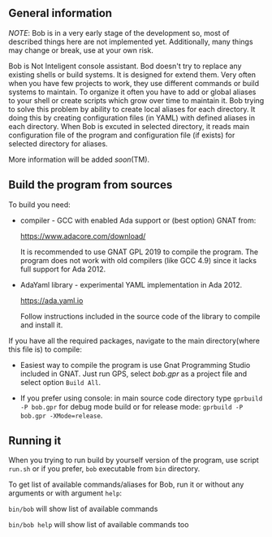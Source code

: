 ## General information

*NOTE*: Bob is in a very early stage of the development so, most of described
things here are not implemented yet. Additionally, many things may change
or break, use at your own risk.

Bob is Not Inteligent console assistant. Bod doesn't try to replace any
existing shells or build systems. It is designed for extend them. Very often
when you have few projects to work, they use different commands or build
systems to maintain. To organize it often you have to add or global aliases
to your shell or create scripts which grow over time to maintain it. Bob
trying to solve this problem by ability to create local aliases for each
directory. It doing this by creating configuration files (in YAML) with
defined aliases in each directory. When Bob is excuted in selected directory,
it reads main configuration file of the program and configuration file
(if exists) for selected directory for aliases.

More information will be added *soon*(TM).

## Build the program from sources

To build you need:

* compiler - GCC with enabled Ada support or (best option) GNAT from:

  https://www.adacore.com/download/

  It is recommended to use GNAT GPL 2019 to compile the program.
  The program does not work with old compilers (like GCC 4.9) since it
  lacks full support for Ada 2012.

* AdaYaml library - experimental YAML implementation in Ada 2012.

  https://ada.yaml.io

  Follow instructions included in the source code of the library to compile
  and install it.


If you have all the required packages, navigate to the main directory(where
this file is) to compile:

* Easiest way to compile the program is use Gnat Programming Studio included
  in GNAT. Just run GPS, select *bob.gpr* as a project file and select
  option `Build All`.

* If you prefer using console: in main source code directory type
  `gprbuild -P bob.gpr` for debug mode build or for release mode:
  `gprbuild -P bob.gpr -XMode=release`.

## Running it

When you trying to run build by yourself version of the program, use script
`run.sh` or if you prefer, `bob` executable from `bin` directory.

To get list of available commands/aliases for Bob, run it or without any
arguments or with argument `help`:

`bin/bob` will show list of available commands

`bin/bob help` will show list of available commands too
